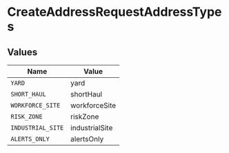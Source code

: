 # CreateAddressRequestAddressTypes


## Values

| Name              | Value             |
| ----------------- | ----------------- |
| `YARD`            | yard              |
| `SHORT_HAUL`      | shortHaul         |
| `WORKFORCE_SITE`  | workforceSite     |
| `RISK_ZONE`       | riskZone          |
| `INDUSTRIAL_SITE` | industrialSite    |
| `ALERTS_ONLY`     | alertsOnly        |